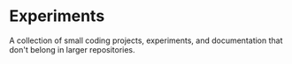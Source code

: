 # Experiments

A collection of small coding projects, experiments, and documentation that don't belong in larger repositories.
